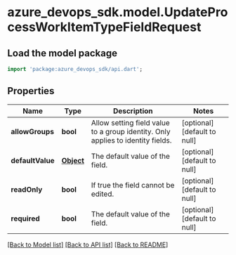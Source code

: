 # azure_devops_sdk.model.UpdateProcessWorkItemTypeFieldRequest

## Load the model package
```dart
import 'package:azure_devops_sdk/api.dart';
```

## Properties
Name | Type | Description | Notes
------------ | ------------- | ------------- | -------------
**allowGroups** | **bool** | Allow setting field value to a group identity. Only applies to identity fields. | [optional] [default to null]
**defaultValue** | [**Object**](.md) | The default value of the field. | [optional] [default to null]
**readOnly** | **bool** | If true the field cannot be edited. | [optional] [default to null]
**required** | **bool** | The default value of the field. | [optional] [default to null]

[[Back to Model list]](../README.md#documentation-for-models) [[Back to API list]](../README.md#documentation-for-api-endpoints) [[Back to README]](../README.md)


